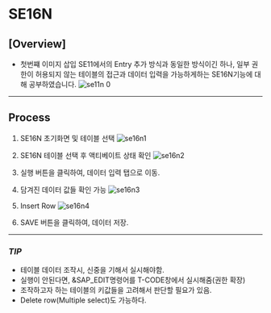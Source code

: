  # SE16N
 ## [Overview]
- 첫번쨰 이미지 삽입 
SE11에서의 Entry 추가 방식과 동일한 방식이긴 하나, 일부 권한이 허용되지 않는 테이블의 접근과 데이터 입력을 가능하게하는 SE16N기능에 대해 공부하였습니다.
![se11n 0](https://user-images.githubusercontent.com/44318904/50569832-f7403c80-0db3-11e9-9f9d-23f098da0f31.jpg)
****
## Process
1. SE16N 초기화면 및 테이블 선택
![se16n1](https://user-images.githubusercontent.com/44318904/50569883-d4168c80-0db5-11e9-872f-44eb5617021b.PNG)

2. SE16N 테이블 선택 후 액티베이트 상태 확인
![se16n2](https://user-images.githubusercontent.com/44318904/50569884-d4af2300-0db5-11e9-8585-a6f34ad06bc9.PNG)

3. 실행 버튼을 클릭하여, 데이터 입력 탭으로 이동.

4. 담겨진 데이터 값들 확인 가능
![se16n3](https://user-images.githubusercontent.com/44318904/50569885-d4af2300-0db5-11e9-93f2-6c0bf440237c.PNG)

5. Insert Row
![se16n4](https://user-images.githubusercontent.com/44318904/50569886-d4af2300-0db5-11e9-9d12-e90231b2c5ce.PNG)

6. SAVE 버튼을 클릭하여, 데이터 저장.
****
 ### ***TIP*** 
- 테이블 데이터 조작시, 신중을 기해서 실시해야함.
- 실행이 안된다면, &SAP_EDIT명령어를 T-CODE창에서 실시해줌(권한 확장)
- 조작하고자 하는 테이블의 키값들을 고려해서 판단할 필요가 있음.
- Delete row(Multiple select)도 가능하다.
